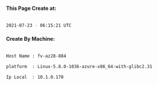 
   
#### This Page Create at:

```bash

2021-07-23 - 06:15:21 UTC

```

#### Create By Machine:

```bash

Host Name : fv-az28-884

platform  : Linux-5.8.0-1036-azure-x86_64-with-glibc2.31

Ip Local  : 10.1.0.170

```

